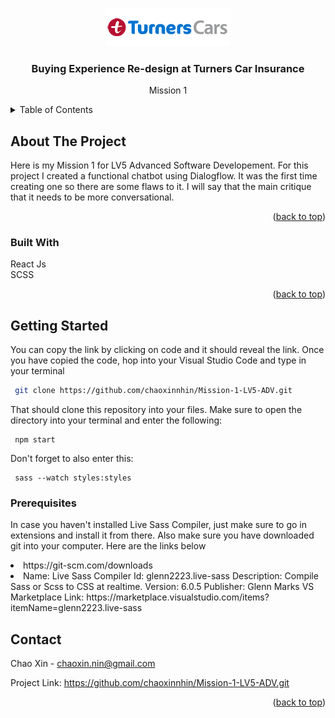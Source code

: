 <!-- Improved compatibility of back to top link: See: https://github.com/othneildrew/Best-README-Template/pull/73 -->

<a name="readme-top"></a>

<!--
*** Thanks for checking out the Best-README-Template. If you have a suggestion
*** that would make this better, please fork the repo and create a pull request
*** or simply open an issue with the tag "enhancement".
*** Don't forget to give the project a star!
*** Thanks again! Now go create something AMAZING! :D
-->

<!-- PROJECT SHIELDS -->
<!--
*** I'm using markdown "reference style" links for readability.
*** Reference links are enclosed in brackets [ ] instead of parentheses ( ).
*** See the bottom of this document for the declaration of the reference variables
*** for contributors-url, forks-url, etc. This is an optional, concise syntax you may use.
*** https://www.markdownguide.org/basic-syntax/#reference-style-links
-->

<!-- PROJECT -->
<br />
<div align="center">
<img src="./src/images/turnerscars_logo_1line_horz_true-rgb-desktop.png">
  </a>

<h3 align="center">Buying Experience Re-design at Turners Car Insurance</h3>

  <p align="center">
    Mission 1
</div>

<!-- TABLE OF CONTENTS -->
<details>
  <summary>Table of Contents</summary>
  <ol>
    <li>
      <a href="#about-the-project">About The Project</a>
      <ul>
        <li><a href="#built-with">Built With</a></li>
      </ul>
    </li>
    <li>
      <a href="#getting-started">Getting Started</a>
      <ul>
        <li><a href="#prerequisites">Prerequisites</a></li>
      </ul>
    </li>
    <li><a href="#contact">Contact</a></li>
  </ol>
</details>

<!-- ABOUT THE PROJECT -->

## About The Project

Here is my Mission 1 for LV5 Advanced Software Developement. For this project I created a functional chatbot using Dialogflow. It was the first time creating one so there are some flaws to it. I will say that the main critique that it needs to be more conversational.

<p align="right">(<a href="#readme-top">back to top</a>)</p>

### Built With

React Js
<br>
SCSS

<p align="right">(<a href="#readme-top">back to top</a>)</p>

<!-- GETTING STARTED -->

## Getting Started

You can copy the link by clicking on code and it should reveal the link. Once you have copied the code, hop into your Visual Studio Code and type in your terminal

```sh
 git clone https://github.com/chaoxinnhin/Mission-1-LV5-ADV.git
```

That should clone this repository into your files. Make sure to open the directory into your terminal and enter the following:

```
 npm start
```

Don't forget to also enter this:

```
 sass --watch styles:styles
```

### Prerequisites

In case you haven't installed Live Sass Compiler, just make sure to go in extensions and install it from there. Also make sure you have downloaded git into your computer. Here are the links below

<li>https://git-scm.com/downloads</li>
<li>Name: Live Sass Compiler
Id: glenn2223.live-sass
Description: Compile Sass or Scss to CSS at realtime.
Version: 6.0.5
Publisher: Glenn Marks
VS Marketplace Link: https://marketplace.visualstudio.com/items?itemName=glenn2223.live-sass</li>

<!-- CONTACT -->

## Contact

Chao Xin - chaoxin.nin@gmail.com

Project Link: https://github.com/chaoxinnhin/Mission-1-LV5-ADV.git

<p align="right">(<a href="#readme-top">back to top</a>)</p>
